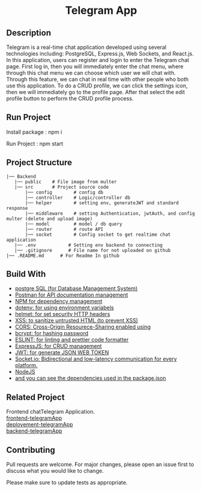 <h1 align="center">Telegram App</h1>

## Description
Telegram is a real-time chat application developed using several technologies including: PostgreSQL, Express.js, Web Sockets, and React.js. In this application, users can register and login to enter the Telegram chat page. First log in, then you will immediately enter the chat menu, where through this chat menu we can choose which user we will chat with. Through this feature, we can chat in real time with other people who both use this application. To do a CRUD profile, we can click the settings icon, then we will immediately go to the profile page. After that select the edit profile button to perform the CRUD profile process.

## Run Project
Install package : npm i

Run Project : npm start

## Project Structure

```
|── Backend
   |── public    # File image from multer
   |── src       # Project source code
       |── config        # config db
       |── controller    # Logic/controller db
       |── helper        # setting env, generateJWT and standard response
       |── middleware    # setting Authentication, jwtAuth, and config multer (delete and upload image)
       |── model         # model / db query
       |── router        # route API
       |── socket        # Config socket to get realtime chat application
   |── .env            # Setting env backend to connecting   
   |── .gitignore      # File name for not uploaded on github
|── .README.md      # For Readme In github
```

## Build With

<ul id="Build" dir="auto">
  <li><a href="https://www.postgresql.org/" rel="nofollow">postgre SQL (for Database Management System)</a></li>
  <li><a href="https://www.postman.com/" rel="nofollow">Postman for API documentation management</a></li>
  <li><a href="https://www.npmjs.com/" rel="nofollow">NPM for dependency management</a></li>
  <li><a href="https://github.com/motdotla/dotenv">dotenv: for using environment variabels</a></li>
  <li><a href="https://helmetjs.github.io/" rel="nofollow">helmet: for set security HTTP headers</a></li>
  <li><a href="https://www.npmjs.com/package/xss" rel="nofollow">XSS: to sanitize untrusted HTML (to prevent XSS)</a></li>
  <li><a href="https://github.com/expressjs/cors">CORS: Cross-Origin Resourece-Sharing enabled using</a></li>
  <li><a href="https://github.com/kelektiv/node.bcrypt.js">bcrypt: for hashing password</a></li>
  <li><a href="https://eslint.org/" rel="nofollow">ESLINT: for linting and prettier code formatter</a></li>
  <li><a href="https://expressjs.com/" rel="nofollow">ExpressJS: for CRUD management</a></li>
  <li><a href="https://jwt.io/" rel="nofollow">JWT: for generate JSON WEB TOKEN</a></li>
  <li><a href="https://socket.io/" rel="nofollow">Socket.io: Bidirectional and low-latency communication for every platform.</a></li>
  <li><a href="https://nodejs.org/en/" rel="nofollow">NodeJS</a></li>
  <li><a href="https://github.com/taufikrmdhan/backend_chatTelegram/blob/main/package.json">and you can see the dependencies used in the package.json</a></li>
</ul>

## Related Project
Frontend chatTelegram Application.\
[frontend-telegramApp](https://github.com/taufikrmdhan/telegramApp)
<br/>
[deployement-telegramApp](https://telegram-app-pi.vercel.app/)
<br/>
[backend-telegramApp](https://backendchattelegram-production.up.railway.app/)

## Contributing
Pull requests are welcome. For major changes, please open an issue first to discuss what you would like to change.

Please make sure to update tests as appropriate.
